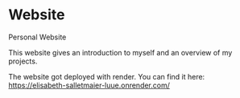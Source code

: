 # Website
Personal Website

This website gives an introduction to myself and an overview of my projects.

The website got deployed with render. You can find it here: 
https://elisabeth-salletmaier-luue.onrender.com/

